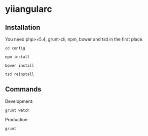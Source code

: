 yiiangularc
====================

Installation
------------

You need php>=5.4, grunt-cli, npm, bower and tsd in the first place.

```cd config ```

```npm install ```

```bower install ```

```tsd reinstall ```

Commands
--------
Development:

```grunt watch ```

Production:

```grunt ```
